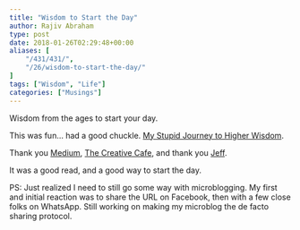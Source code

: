 ```yaml
---
title: "Wisdom to Start the Day"
author: Rajiv Abraham
type: post
date: 2018-01-26T02:29:48+00:00
aliases: [
    "/431/431/",
    "/26/wisdom-to-start-the-day/"
]
tags: ["Wisdom", "Life"]
categories: ["Musings"]
---
```


<p style="text-align: left;">
  Wisdom from the ages to start your day.
</p>

<p style="text-align: left;">
  This was fun&#8230; had a good chuckle. <a href="https://thecreative.cafe/my-stupid-journey-to-higher-wisdom-7119b83356f4" target="_blank" rel="noopener">My Stupid Journey to Higher Wisdom</a>.
</p>

<p style="text-align: left;">
  Thank you <a href="https://medium.com/" target="_blank" rel="noopener">Medium</a>, <a href="https://thecreative.cafe/" target="_blank" rel="noopener">The Creative Cafe</a>, and thank you <a href="https://www.jefflevi.com/" target="_blank" rel="noopener">Jeff</a>.
</p>

<p style="text-align: left;">
  It was a good read, and a good way to start the day.
</p>

<p style="text-align: left;">
  PS: Just realized I need to still go some way with microblogging. My first and initial reaction was to share the URL on Facebook, then with a few close folks on WhatsApp. Still working on making my microblog the de facto sharing protocol.
</p>